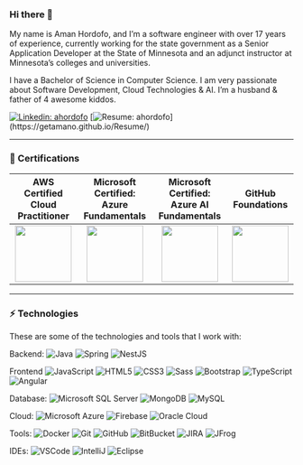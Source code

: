 ### Hi there 👋

My name is Aman Hordofo, and I’m a software engineer with over 17 years of experience, currently working for the state government as a Senior Application Developer at the State of Minnesota and an adjunct instructor at Minnesota’s colleges and universities.

I have a Bachelor of Science in Computer Science. I am very passionate about Software Development, Cloud Technologies & AI. I’m a husband & father of 4 awesome kiddos.


 [![Linkedin: ahordofo](https://img.shields.io/badge/-Linkedin-blue?style=flat-square&logo=Linkedin&logoColor=white&link=https://www.linkedin.com/in/ahordofo/)](https://www.linkedin.com/in/ahordofo/)  [![Resume: ahordofo](https://img.shields.io/badge/-Resume-8A2BE2?style=flat-square&logo=blog&logoColor=white&link=[https://www.linkedin.com/in/ahordofo](https://getamano.github.io/Resume/)/)](https://getamano.github.io/Resume/) 
     

____


### 📝  Certifications

| AWS Certified Cloud Practitioner| Microsoft Certified: Azure Fundamentals  | Microsoft Certified: Azure AI Fundamentals|GitHub Foundations|
| :---------: | :---------: | :---------: |  :---------: |
| <a href="https://www.credly.com/badges/7c4471e6-c1e5-4dae-8104-783a051a24e6" target="_blank"><img src="https://getamano.github.io/Resume/aws.png" width="100"></a>  | <a href="https://learn.microsoft.com/api/credentials/share/en-us/getamano/49EE50CEE5E080BA?sharingId" target="_blank"><img src="https://getamano.github.io/Resume/azure.png" width="100"></a>  | <a href="https://learn.microsoft.com/api/credentials/share/en-us/getamano/BC77473BA0EF6A9E?sharingId=C39555B6073D61C4" target="_blank"><img src="https://getamano.github.io/Resume/AI-900+Badge.png" width="100"></a>  |  <a href="https://www.credly.com/badges/ed28cad3-dce5-441f-9727-42c9e85db38c" target="_blank"><img src="https://getamano.github.io/Resume/github-foundation.png" width="100"></a>


____

### ⚡ Technologies

These are some of the technologies and tools that I work with:

Backend: 
![Java](https://img.shields.io/badge/-Java-007396?style=flat-square&logo=java)
![Spring](https://img.shields.io/badge/-Spring-6DB33F?style=flat-square&logo=spring&logoColor=white)
![NestJS](https://img.shields.io/badge/-NestJS-E0234E?style=flat-square&logo=nestjs&logoColor=white)

Frontend
![JavaScript](https://img.shields.io/badge/-JavaScript-black?style=flat-square&logo=javascript)
![HTML5](https://img.shields.io/badge/-HTML5-E34F26?style=flat-square&logo=html5&logoColor=white)
![CSS3](https://img.shields.io/badge/-CSS3-1572B6?style=flat-square&logo=css3)
![Sass](https://img.shields.io/badge/-Sass-CC6699?style=flat-square&logo=sass&logoColor=white)
![Bootstrap](https://img.shields.io/badge/-Bootstrap-563D7C?style=flat-square&logo=bootstrap)
![TypeScript](https://img.shields.io/badge/-TypeScript-007ACC?style=flat-square&logo=typescript&logoColor=white)
![Angular](https://img.shields.io/badge/-Angular-DD0031?style=flat-square&logo=angular)

Database:
![Microsoft SQL Server](https://img.shields.io/badge/-SQL%20Server-CC2927?style=flat-square&logo=microsoft-sql-server&logoColor=white)
![MongoDB](https://img.shields.io/badge/-MongoDB-black?style=flat-square&logo=mongodb)
![MySQL](https://img.shields.io/badge/-MySQL-4479A1?style=flat-square&logo=mysql&logoColor=white)

Cloud:
![Microsoft Azure](https://img.shields.io/badge/Microsoft%20Azure-0089D6?style=flat-square&logo=microsoft-azure&logoColor=white)
![Firebase](https://img.shields.io/badge/Firebase-FFCA28?style=flat-square&logo=firebase&logoColor=white)
![Oracle Cloud](https://img.shields.io/badge/Oracle%20Cloud-F80000?style=flat-square&logo=oracle&logoColor=white)

Tools:
![Docker](https://img.shields.io/badge/-Docker-2496ED?style=flat-square&logo=docker&logoColor=white)
![Git](https://img.shields.io/badge/-Git-black?style=flat-square&logo=git)
![GitHub](https://img.shields.io/badge/-GitHub-181717?style=flat-square&logo=github)
![BitBucket](https://img.shields.io/badge/-BitBucket-darkblue?style=flat-square&logo=bitbucket)
![JIRA](https://img.shields.io/badge/-JIRA-0052CC?style=flat-square&logo=jira)
![JFrog](https://img.shields.io/badge/-JFrog-41BF47?style=flat-square&logo=jfrog&logoColor=white)

IDEs:
![VSCode](https://img.shields.io/badge/-VSCode-007ACC?style=flat-square&logo=visual-studio-code&logoColor=white)
![IntelliJ](https://img.shields.io/badge/-IntelliJ%20IDEA-black?style=flat-square&logo=intellij-idea&logoColor=white)
![Eclipse](https://img.shields.io/badge/-Eclipse-2C2255?style=flat-square&logo=eclipse&logoColor=white)

